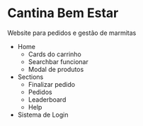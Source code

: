 # Cantina Bem Estar

Website para pedidos e gestão de marmitas 

- Home
    - Cards do carrinho
    - Searchbar funcionar
    - Modal de produtos
- Sections
    - Finalizar pedido
    - Pedidos
    - Leaderboard
    - Help
- Sistema de Login 